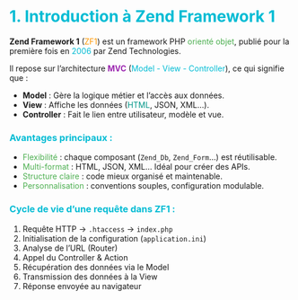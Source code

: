 <h1 style="color:#00bcd4;">1. Introduction à Zend Framework 1</h1>

<p>
  <strong>Zend Framework 1</strong> (<span style="color:#ff9800;">ZF1</span>) est un framework PHP 
  <span style="color:#4caf50;">orienté objet</span>, publié pour la première fois en 
  <span style="color:#00bcd4;">2006</span> par Zend Technologies.
</p>

<p>
  Il repose sur l’architecture <strong style="color:#9c27b0;">MVC</strong> 
  (<span style="color:#00bcd4;">Model - View - Controller</span>), 
  ce qui signifie que :
</p>

<ul>
  <li><strong>Model</strong> : Gère la logique métier et l’accès aux données.</li>
  <li><strong>View</strong> : Affiche les données (<span style="color:#009688;">HTML</span>, JSON, XML…).</li>
  <li><strong>Controller</strong> : Fait le lien entre utilisateur, modèle et vue.</li>
</ul>

<h3 style="color:#00bcd4;">Avantages principaux :</h3>
<ul>
  <li><span style="color:#4caf50;">Flexibilité</span> : chaque composant (<code>Zend_Db</code>, <code>Zend_Form</code>…) est réutilisable.</li>
  <li><span style="color:#4caf50;">Multi-format</span> : HTML, JSON, XML… Idéal pour créer des APIs.</li>
  <li><span style="color:#4caf50;">Structure claire</span> : code mieux organisé et maintenable.</li>
  <li><span style="color:#4caf50;">Personnalisation</span> : conventions souples, configuration modulable.</li>
</ul>

<h3 style="color:#00bcd4;">Cycle de vie d’une requête dans ZF1 :</h3>
<ol>
  <li>Requête HTTP → <code>.htaccess</code> → <code>index.php</code></li>
  <li>Initialisation de la configuration (<code>application.ini</code>)</li>
  <li>Analyse de l’URL (Router)</li>
  <li>Appel du Controller & Action</li>
  <li>Récupération des données via le Model</li>
  <li>Transmission des données à la View</li>
  <li>Réponse envoyée au navigateur</li>
</ol>
